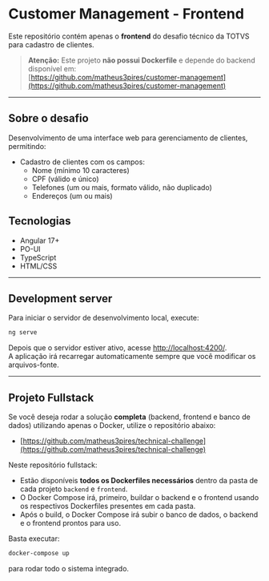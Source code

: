 # Customer Management - Frontend

Este repositório contém apenas o **frontend** do desafio técnico da TOTVS para cadastro de clientes.

> **Atenção:** Este projeto **não possui Dockerfile** e depende do backend disponível em:  
> [https://github.com/matheus3pires/customer-management](https://github.com/matheus3pires/customer-management)

---

## Sobre o desafio

Desenvolvimento de uma interface web para gerenciamento de clientes, permitindo:

- Cadastro de clientes com os campos:
  - Nome (mínimo 10 caracteres)
  - CPF (válido e único)
  - Telefones (um ou mais, formato válido, não duplicado)
  - Endereços (um ou mais)

## Tecnologias

- Angular 17+
- PO-UI
- TypeScript
- HTML/CSS

---

## Development server

Para iniciar o servidor de desenvolvimento local, execute:

```bash
ng serve
```

Depois que o servidor estiver ativo, acesse [http://localhost:4200/](http://localhost:4200/).  
A aplicação irá recarregar automaticamente sempre que você modificar os arquivos-fonte.

---

## Projeto Fullstack

Se você deseja rodar a solução **completa** (backend, frontend e banco de dados) utilizando apenas o Docker, utilize o repositório abaixo:

- [https://github.com/matheus3pires/technical-challenge](https://github.com/matheus3pires/technical-challenge)

Neste repositório fullstack:

- Estão disponíveis **todos os Dockerfiles necessários** dentro da pasta de cada projeto `backend` e `frontend`.  
- O Docker Compose irá, primeiro, buildar o backend e o frontend usando os respectivos Dockerfiles presentes em cada pasta.
- Após o build, o Docker Compose irá subir o banco de dados, o backend e o frontend prontos para uso.

Basta executar:
```bash
docker-compose up
```

para rodar todo o sistema integrado.
